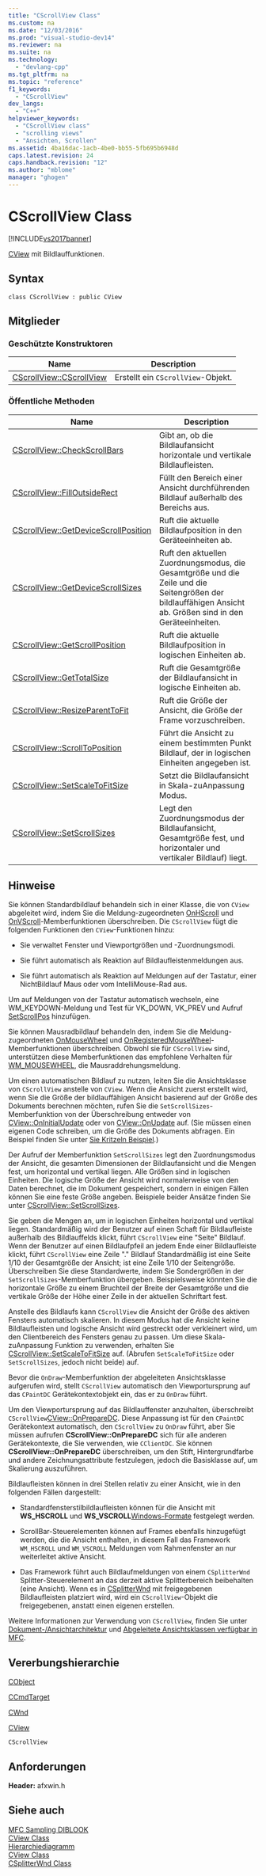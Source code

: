 ```yaml
---
title: "CScrollView Class"
ms.custom: na
ms.date: "12/03/2016"
ms.prod: "visual-studio-dev14"
ms.reviewer: na
ms.suite: na
ms.technology: 
  - "devlang-cpp"
ms.tgt_pltfrm: na
ms.topic: "reference"
f1_keywords: 
  - "CScrollView"
dev_langs: 
  - "C++"
helpviewer_keywords: 
  - "CScrollView class"
  - "scrolling views"
  - "Ansichten, Scrollen"
ms.assetid: 4ba16dac-1acb-4be0-bb55-5fb695b6948d
caps.latest.revision: 24
caps.handback.revision: "12"
ms.author: "mblome"
manager: "ghogen"
---
```

# CScrollView Class
[!INCLUDE[vs2017banner](../../assembler/inline/includes/vs2017banner.md)]

[CView](../../mfc/reference/cview-class.md) mit Bildlauffunktionen.  
  
## Syntax  
  
```  
class CScrollView : public CView  
```  
  
## Mitglieder  
  
### Geschützte Konstruktoren  
  
|Name|Description|  
|----------|-----------------|  
|[CScrollView::CScrollView](../Topic/CScrollView::CScrollView.md)|Erstellt ein `CScrollView`\-Objekt.|  
  
### Öffentliche Methoden  
  
|Name|Description|  
|----------|-----------------|  
|[CScrollView::CheckScrollBars](../Topic/CScrollView::CheckScrollBars.md)|Gibt an, ob die Bildlaufansicht horizontale und vertikale Bildlaufleisten.|  
|[CScrollView::FillOutsideRect](../Topic/CScrollView::FillOutsideRect.md)|Füllt den Bereich einer Ansicht durchführenden Bildlauf außerhalb des Bereichs aus.|  
|[CScrollView::GetDeviceScrollPosition](../Topic/CScrollView::GetDeviceScrollPosition.md)|Ruft die aktuelle Bildlaufposition in den Geräteeinheiten ab.|  
|[CScrollView::GetDeviceScrollSizes](../Topic/CScrollView::GetDeviceScrollSizes.md)|Ruft den aktuellen Zuordnungsmodus, die Gesamtgröße und die Zeile und die Seitengrößen der bildlauffähigen Ansicht ab.  Größen sind in den Geräteeinheiten.|  
|[CScrollView::GetScrollPosition](../Topic/CScrollView::GetScrollPosition.md)|Ruft die aktuelle Bildlaufposition in logischen Einheiten ab.|  
|[CScrollView::GetTotalSize](../Topic/CScrollView::GetTotalSize.md)|Ruft die Gesamtgröße der Bildlaufansicht in logische Einheiten ab.|  
|[CScrollView::ResizeParentToFit](../Topic/CScrollView::ResizeParentToFit.md)|Ruft die Größe der Ansicht, die Größe der Frame vorzuschreiben.|  
|[CScrollView::ScrollToPosition](../Topic/CScrollView::ScrollToPosition.md)|Führt die Ansicht zu einem bestimmten Punkt Bildlauf, der in logischen Einheiten angegeben ist.|  
|[CScrollView::SetScaleToFitSize](../Topic/CScrollView::SetScaleToFitSize.md)|Setzt die Bildlaufansicht in Skala\-zuAnpassung Modus.|  
|[CScrollView::SetScrollSizes](../Topic/CScrollView::SetScrollSizes.md)|Legt den Zuordnungsmodus der Bildlaufansicht, Gesamtgröße fest, und horizontaler und vertikaler Bildlauf\) liegt.|  
  
## Hinweise  
 Sie können Standardbildlauf behandeln sich in einer Klasse, die von `CView` abgeleitet wird, indem Sie die Meldung\-zugeordneten [OnHScroll](../Topic/CWnd::OnHScroll.md) und [OnVScroll](../Topic/CWnd::OnVScroll.md)\-Memberfunktionen überschreiben.  Die `CScrollView` fügt die folgenden Funktionen den `CView`\-Funktionen hinzu:  
  
-   Sie verwaltet Fenster und Viewportgrößen und \-Zuordnungsmodi.  
  
-   Sie führt automatisch als Reaktion auf Bildlaufleistenmeldungen aus.  
  
-   Sie führt automatisch als Reaktion auf Meldungen auf der Tastatur, einer NichtBildlauf Maus oder vom IntelliMouse\-Rad aus.  
  
 Um auf Meldungen von der Tastatur automatisch wechseln, eine WM\_KEYDOWN\-Meldung und Test für VK\_DOWN, VK\_PREV und Aufruf [SetScrollPos](http://msdn.microsoft.com/library/windows/desktop/bb787597) hinzufügen.  
  
 Sie können Mausradbildlauf behandeln den, indem Sie die Meldung\-zugeordneten [OnMouseWheel](../Topic/CWnd::OnMouseWheel.md) und [OnRegisteredMouseWheel](../Topic/CWnd::OnRegisteredMouseWheel.md)\-Memberfunktionen überschreiben.  Obwohl sie für `CScrollView` sind, unterstützen diese Memberfunktionen das empfohlene Verhalten für [WM\_MOUSEWHEEL](http://msdn.microsoft.com/library/windows/desktop/ms645617), die Mausraddrehungsmeldung.  
  
 Um einen automatischen Bildlauf zu nutzen, leiten Sie die Ansichtsklasse von `CScrollView` anstelle von `CView`.  Wenn die Ansicht zuerst erstellt wird, wenn Sie die Größe der bildlauffähigen Ansicht basierend auf der Größe des Dokuments berechnen möchten, rufen Sie die `SetScrollSizes`\-Memberfunktion von der Überschreibung entweder von [CView::OnInitialUpdate](../Topic/CView::OnInitialUpdate.md) oder von [CView::OnUpdate](../Topic/CView::OnUpdate.md) auf.  \(Sie müssen einen eigenen Code schreiben, um die Größe des Dokuments abfragen.  Ein Beispiel finden Sie unter [Sie Kritzeln Beispiel](../../top/visual-cpp-samples.md).\)  
  
 Der Aufruf der Memberfunktion `SetScrollSizes` legt den Zuordnungsmodus der Ansicht, die gesamten Dimensionen der Bildlaufansicht und die Mengen fest, um horizontal und vertikal liegen.  Alle Größen sind in logischen Einheiten.  Die logische Größe der Ansicht wird normalerweise von den Daten berechnet, die im Dokument gespeichert, sondern in einigen Fällen können Sie eine feste Größe angeben.  Beispiele beider Ansätze finden Sie unter [CScrollView::SetScrollSizes](../Topic/CScrollView::SetScrollSizes.md).  
  
 Sie geben die Mengen an, um in logischen Einheiten horizontal und vertikal liegen.  Standardmäßig wird der Benutzer auf einen Schaft für Bildlaufleiste außerhalb des Bildlauffelds klickt, führt `CScrollView` eine "Seite" Bildlauf. Wenn der Benutzer auf einen Bildlaufpfeil an jedem Ende einer Bildlaufleiste klickt, führt `CScrollView` eine Zeile "." Bildlauf Standardmäßig ist eine Seite 1\/10 der Gesamtgröße der Ansicht; ist eine Zeile 1\/10 der Seitengröße.  Überschreiben Sie diese Standardwerte, indem Sie Sondergrößen in der `SetScrollSizes`\-Memberfunktion übergeben.  Beispielsweise könnten Sie die horizontale Größe zu einem Bruchteil der Breite der Gesamtgröße und die vertikale Größe der Höhe einer Zeile in der aktuellen Schriftart fest.  
  
 Anstelle des Bildlaufs kann `CScrollView` die Ansicht der Größe des aktiven Fensters automatisch skalieren.  In diesem Modus hat die Ansicht keine Bildlaufleisten und logische Ansicht wird gestreckt oder verkleinert wird, um den Clientbereich des Fensters genau zu passen.  Um diese Skala\-zuAnpassung Funktion zu verwenden, erhalten Sie [CScrollView::SetScaleToFitSize](../Topic/CScrollView::SetScaleToFitSize.md) auf.  \(Abrufen `SetScaleToFitSize` oder `SetScrollSizes`, jedoch nicht beide\) auf.  
  
 Bevor die `OnDraw`\-Memberfunktion der abgeleiteten Ansichtsklasse aufgerufen wird, stellt `CScrollView` automatisch den Viewportursprung auf das `CPaintDC` Gerätekontextobjekt ein, das er zu `OnDraw` führt.  
  
 Um den Viewportursprung auf das Bildlauffenster anzuhalten, überschreibt `CScrollView`[CView::OnPrepareDC](../Topic/CView::OnPrepareDC.md).  Diese Anpassung ist für den `CPaintDC` Gerätekontext automatisch, den `CScrollView` zu `OnDraw` führt, aber Sie müssen aufrufen **CScrollView::OnPrepareDC** sich für alle anderen Gerätekontexte, die Sie verwenden, wie `CClientDC`.  Sie können **CScrollView::OnPrepareDC** überschreiben, um den Stift, Hintergrundfarbe und andere Zeichnungsattribute festzulegen, jedoch die Basisklasse auf, um Skalierung auszuführen.  
  
 Bildlaufleisten können in drei Stellen relativ zu einer Ansicht, wie in den folgenden Fällen dargestellt:  
  
-   Standardfensterstilbildlaufleisten können für die Ansicht mit **WS\_HSCROLL** und **WS\_VSCROLL**[Windows\-Formate](../../mfc/reference/window-styles.md) festgelegt werden.  
  
-   ScrollBar\-Steuerelementen können auf Frames ebenfalls hinzugefügt werden, die die Ansicht enthalten, in diesem Fall das Framework `WM_HSCROLL` und `WM_VSCROLL` Meldungen vom Rahmenfenster an nur weiterleitet aktive Ansicht.  
  
-   Das Framework führt auch Bildlaufmeldungen von einem `CSplitterWnd` Splitter\-Steuerelement an das derzeit aktive Splitterbereich beibehalten \(eine Ansicht\).  Wenn es in [CSplitterWnd](../../mfc/reference/csplitterwnd-class.md) mit freigegebenen Bildlaufleisten platziert wird, wird ein `CScrollView`\-Objekt die freigegebenen, anstatt einen eigenen erstellen.  
  
 Weitere Informationen zur Verwendung von `CScrollView`, finden Sie unter [Dokument\-\/Ansichtarchitektur](../../mfc/document-view-architecture.md) und [Abgeleitete Ansichtsklassen verfügbar in MFC](../../mfc/derived-view-classes-available-in-mfc.md).  
  
## Vererbungshierarchie  
 [CObject](../../mfc/reference/cobject-class.md)  
  
 [CCmdTarget](../../mfc/reference/ccmdtarget-class.md)  
  
 [CWnd](../../mfc/reference/cwnd-class.md)  
  
 [CView](../../mfc/reference/cview-class.md)  
  
 `CScrollView`  
  
## Anforderungen  
 **Header:** afxwin.h  
  
## Siehe auch  
 [MFC Sampling DIBLOOK](../../top/visual-cpp-samples.md)   
 [CView Class](../../mfc/reference/cview-class.md)   
 [Hierarchiediagramm](../../mfc/hierarchy-chart.md)   
 [CView Class](../../mfc/reference/cview-class.md)   
 [CSplitterWnd Class](../../mfc/reference/csplitterwnd-class.md)